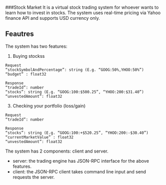 ###Stock Market
It is a virtual stock trading system for whoever wants to learn how to invest in stocks.
The system uses real-time pricing via Yahoo finance API and supports USD currency only. 
## Feautres
The system has two features:

1. Buying stockss
```
Request
“stockSymbolAndPercentage”: string (E.g. “GOOG:50%,YHOO:50%”)
“budget” : float32
```
```
Response
“tradeId”: number
“stocks”: string (E.g. “GOOG:100:$500.25”, “YHOO:200:$31.40”)
“unvestedAmount”: float32
```
3. Checking your portfolio (loss/gain)
```
Request
“tradeId”: number
```
```
Response
“stocks”: string (E.g. “GOOG:100:+$520.25”, “YHOO:200:-$30.40”)
“currentMarketValue” : float32
“unvestedAmount”: float32
```
The system has 2 components: client and server.
* server: the trading engine has JSON-RPC interface for the above features.
* client: the JSON-RPC client takes command line input and send requests the server.


